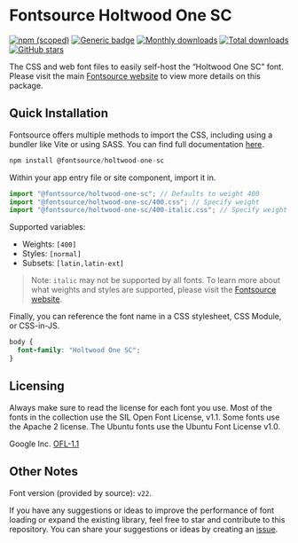 # Fontsource Holtwood One SC

[![npm (scoped)](https://img.shields.io/npm/v/@fontsource/holtwood-one-sc?color=brightgreen)](https://www.npmjs.com/package/@fontsource/holtwood-one-sc) [![Generic badge](https://img.shields.io/badge/fontsource-passing-brightgreen)](https://github.com/fontsource/fontsource) [![Monthly downloads](https://badgen.net/npm/dm/@fontsource/holtwood-one-sc)](https://github.com/fontsource/fontsource) [![Total downloads](https://badgen.net/npm/dt/@fontsource/holtwood-one-sc)](https://github.com/fontsource/fontsource) [![GitHub stars](https://img.shields.io/github/stars/fontsource/fontsource.svg?style=social&label=Star)](https://github.com/fontsource/fontsource/stargazers)

The CSS and web font files to easily self-host the “Holtwood One SC” font. Please visit the main [Fontsource website](https://fontsource.org/fonts/holtwood-one-sc) to view more details on this package.

## Quick Installation

Fontsource offers multiple methods to import the CSS, including using a bundler like Vite or using SASS. You can find full documentation [here](https://fontsource.org/docs/getting-started/introduction).

```javascript
npm install @fontsource/holtwood-one-sc
```

Within your app entry file or site component, import it in.

```javascript
import "@fontsource/holtwood-one-sc"; // Defaults to weight 400
import "@fontsource/holtwood-one-sc/400.css"; // Specify weight
import "@fontsource/holtwood-one-sc/400-italic.css"; // Specify weight and style
```

Supported variables:
- Weights: `[400]`
- Styles: `[normal]`
- Subsets: `[latin,latin-ext]`

> Note: `italic` may not be supported by all fonts. To learn more about what weights and styles are supported, please visit the [Fontsource website](https://fontsource.org/fonts/holtwood-one-sc).

Finally, you can reference the font name in a CSS stylesheet, CSS Module, or CSS-in-JS.

```css
body {
  font-family: "Holtwood One SC";
}
```

## Licensing
Always make sure to read the license for each font you use. Most of the fonts in the collection use the SIL Open Font License, v1.1. Some fonts use the Apache 2 license. The Ubuntu fonts use the Ubuntu Font License v1.0.

Google Inc.
[OFL-1.1](http://scripts.sil.org/OFL)

## Other Notes
Font version (provided by source): `v22`.

If you have any suggestions or ideas to improve the performance of font loading or expand the existing library, feel free to star and contribute to this repository. You can share your suggestions or ideas by creating an [issue](https://github.com/fontsource/fontsource/issues).